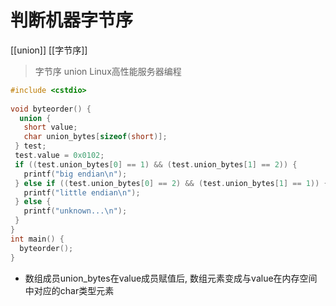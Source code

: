 # 判断机器字节序 

[[union]] [[字节序]]

> 字节序 union Linux高性能服务器编程

```c++
#include <cstdio>  
  
void byteorder() {  
  union {  
   short value;  
   char union_bytes[sizeof(short)];  
 } test;  
 test.value = 0x0102;  
 if ((test.union_bytes[0] == 1) && (test.union_bytes[1] == 2)) {  
   printf("big endian\n");  
 } else if ((test.union_bytes[0] == 2) && (test.union_bytes[1] == 1)) {  
   printf("little endian\n");  
 } else {  
   printf("unknown...\n");  
 }  
}  
int main() {  
  byteorder();  
}
```

- 数组成员union_bytes在value成员赋值后, 数组元素变成与value在内存空间中对应的char类型元素